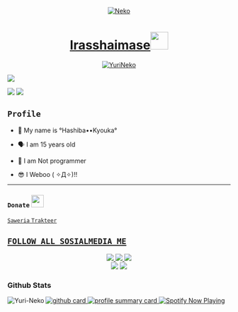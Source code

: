 <p align="center">
  <a href="https://github.com/Yuri-Neko"><img src="http://readme-typing-svg.herokuapp.com?color=ffc012&center=true&vCenter=true&multiline=false&lines=My+Name+Tachiba+Hashiba+Kyouka+  ;I+Am+15+Years+Old;I+live+In+Indonesian+  ;Don't+bully+me+≧▽≦" alt="Neko">
<h1 align="center">Irasshaimase<img src="https://i.pinimg.com/originals/6d/cd/94/6dcd94c7c4bf4800648ef7cbe0113c33.gif" width="40px" alt=""><br></h1> 
<p align="center">
  <p align="center">
    <a href="https://yuri-neko.github.io/">
        <img
            src="https://readme-typing-svg.herokuapp.com?size=13&width=275&lines=Selamat+Datang+Di+Github+YuriNeko+🤗"
            alt="YuriNeko"
        />
    </a>
</p>
<a href="https://github.com/Yuri-Neko"><img src="https://c.tenor.com/n8X8R46rIk0AAAAd/kanna.gif" />
</p>
  <a href="https://github.com/Yuri-Neko"><img src="https://cardivo.vercel.app/api?name=Kyouka%20Hashiba&description=Hai,%20Aku%20Kyouka%20dan%20Aku%20Hanya%20seorang%20programmer%20biasa%20masih%20belajar.%20Hobiku%20Adalah%20Nonton%20Anime%20:3&image=https://static.wikia.nocookie.net/the-muse-list/images/8/8e/SHIDO.jpg/revision/latest?cb=20200606024545&usqp=CAU&usqp=CAU&backgroundColor=%23ecf0f1&instagram=admin_kyouka&github=Yuri-Neko&pattern=leaf&colorPattern=%23eaeaea" /><a>
  <a href="https://github.com/Yuri-Neko"><img src="https://cardivo.vercel.app/api?name=Aku%20Sangat%20suka%20Menonton%20Anime:)&&description=%20%20%20%20%20%20%20%20%20%20%20%20%20%20%20%20%20%20%20%20%20%20%20%20%20%20%20%20%20%20%20%20%20%20%20%20%20%20%20%20%20%20%20%20%20%20%20%20%20%20%20%20%20%20%20%20%20%20%20%20%20%20%20%20%20%20%20%20%20%20%20%20%20%20%20%20%20%20%20%20%20%20%20%20%20%20%20%20%20%20%20%20%20%20%20%20%20%20%20%20%20%20%20%20%20%20%20%20%20%20&image=https://wallpapercave.com/wp/wp9396919.jpg&usqp=CAU&usqp=CAU&backgroundColor=%23ecf0f1" /><a>
</p>
 <p align="center">

 ## ```Profile```
 
<p align="center">

- 👼 My name is °Hashiba••Kyouka°

- 🗣️ I am 15 years old 

- 🔭 I am Not programmer
 
- 😎 I Weboo ( ✧Д✧)!!
</p>

------
 ### ```Donate```  <img src="https://github.com/TheDudeThatCode/TheDudeThatCode/blob/master/Assets/coin.gif" width="28" height="28">
<a href="https://saweria.co/YuriNeko"> ```Saweria```
<a href="https://trakteer.id/Yuri-Neko"/> ```Trakteer```
## ```FOLLOW ALL SOSIALMEDIA ME```
<p align="center">
<a href="https://instagram.com/admin_kyouka"><img src="https://img.shields.io/badge/Instagram-E4405F?style=for-the-badge&logo=instagram&logoColor=white"/> 
<a href="https://wa.me/6283825121214"><img src="https://img.shields.io/badge/WhatsApp-25D366?style=for-the-badge&logo=whatsapp&logoColor=white" />
<a href="https://youtube.com/channel/UColzqD-h69GCGWitfF8UJhw"><img src="https://img.shields.io/badge/YouTube Neko-ff0000?style=for-the-badge&logo=youtube&logoColor=ff000000&link=https://youtube.com/NekoYuri" /><br>
<a href="https://tiktok.com/@hiro_0163"><img src="https://img.shields.io/badge/Tiktok Neko-black?style=for-the-badge&logo=tiktok&logoColor=ff000000&link=https://tiktok.com/@hiro_0163" /></a>
<a href="https://github.com/Yuri-Neko"><img src="https://img.shields.io/badge/Github Neko-8A2BE2?style=for-the-badge&logo=Github&logoColor=000000&link=https://github.com/Yuri-Neko" /></a>

### Github Stats 

<a href="https://github.com/Yuri-Neko">
  <p><img align="left" src="https://github-readme-stats.vercel.app/api/top-langs?username=Yuri-Neko&show_icons=true&locale=en&layout=compact" alt="Yuri-Neko" /></p>
</a>

<a href="https://github.com/Yuri-Neko">
  <img src="https://github-readme-stats.vercel.app/api?username=Yuri-Neko&show_icons=true&theme=radical" alt="github card" />
</a>

<a href="https://github.com/Yuri-Neko">
  <img src="https://github-profile-summary-cards.vercel.app/api/cards/profile-details?username=Yuri-Neko&theme=monokai" alt="profile summary card" />
</a>

<a href="https://spotify-github-profile.kittinanx.com/api/view.svg?uid=31etnccie4jk2etanwluope5mw4u&redirect=true">
  <img src="https://spotify-github-profile.kittinanx.com/api/view.svg?uid=31etnccie4jk2etanwluope5mw4u&cover_image=true&theme=default&show_offline=true&background_color=121212&interchange=true&bar_color_cover=true" alt="Spotify Now Playing" />
</a>
